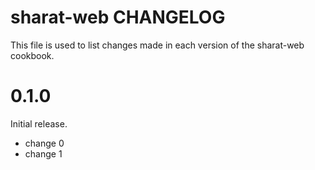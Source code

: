 # sharat-web CHANGELOG

This file is used to list changes made in each version of the sharat-web cookbook.

# 0.1.0

Initial release.

- change 0
- change 1

